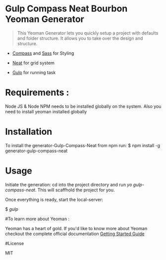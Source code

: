 # Gulp Compass Neat Bourbon Yeoman Generator

> This Yeoman Generator lets you quickly setup a project with defaults and folder structure. It allows you to take over the design and structure.

* [Compass](http://compass-style.org/) and [Sass](http://sass-lang.com/) for Styling

* [Neat](http://thoughtbot.github.io/neat-docs/latest/) for grid system

* [Gulp](http://gulpjs.com/) for running task

# Requirements :

Node JS & Node NPM needs to be installed globally on the system. Also you need to install yeoman installed globally

# Installation

To install the generator-Gulp-Compass-Neat from npm run:
$ npm install -g generator-gulp-compass-neat


# Usage
Initiate the generation:
cd into the project directory and run *yo gulp-compass-neat*. This will scaffhold the project for you.

Once everything is ready, start the local-server:

$ *gulp*

#To learn more about Yeoman :

Yeoman has a heart of gold. If you'd like to know more about Yeoman checkout the complete official documentation [Getting Started Guide](https://github.com/yeoman/yeoman "Yeoman")

#License

MIT
